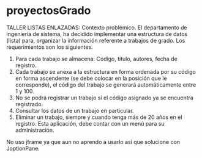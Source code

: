 # proyectosGrado
TALLER LISTAS ENLAZADAS:
Contexto problémico.
El departamento de ingeniería de sistema, ha decidido implementar una estructura de datos
(lista) para, organizar la información referente a trabajos de grado. Los requerimientos son los
siguientes.
1. Para cada trabajo se almacena: Código, título, autores, fecha de registro.
2. Cada trabajo se anexa a la estructura en forma ordenada por su código en forma
ascendente (se debe colocar en la posición que le corresponde), el código del trabajo se
generará automáticamente entre 1 y 100.
3. No se podrá registrar un trabajo si el código asignado ya se encuentra registrado.
4. Consultar los datos de un trabajo en particular.
5. Eliminar un trabajo, siempre y cuando tenga más de 20 años en el registro.
Esta aplicación, debe contar con un menú para su administración.

No uso jframe ya que aun no aprendo a usarlo asi que solucione con JoptionPane.
